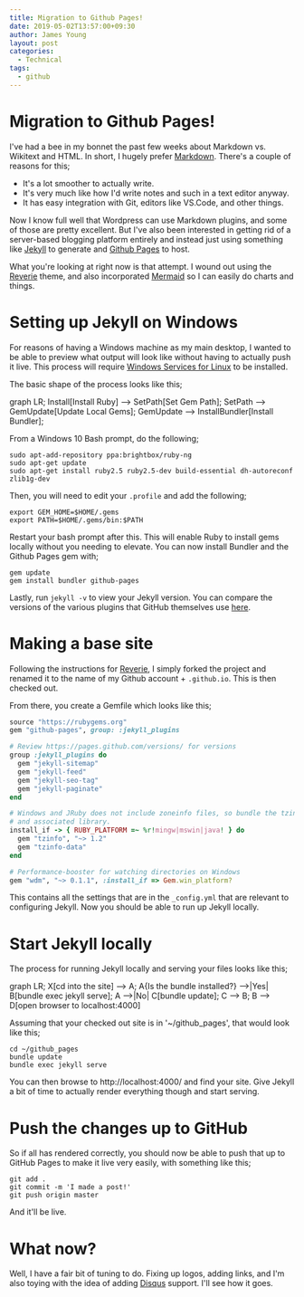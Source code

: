 ```yaml
---
title: Migration to Github Pages!
date: 2019-05-02T13:57:00+09:30
author: James Young
layout: post
categories:
  - Technical
tags:
  - github
---
```


# Migration to Github Pages!

I've had a bee in my bonnet the past few weeks about Markdown vs. Wikitext and HTML.  In short, I hugely prefer [Markdown](https://github.com/adam-p/markdown-here/wiki/Markdown-Cheatsheet).  There's a couple of reasons for this;

* It's a lot smoother to actually write.
* It's very much like how I'd write notes and such in a text editor anyway.
* It has easy integration with Git, editors like VS.Code, and other things.

Now I know full well that Wordpress can use Markdown plugins, and some of those are pretty excellent.  But I've also been interested in getting rid of a server-based blogging platform entirely and instead just using something like [Jekyll](https://jekyllrb.com/) to generate and [Github Pages](https://pages.github.com/) to host.

What you're looking at right now is that attempt.  I wound out using the [Reverie](https://jekyllthemes.io/theme/reverie) theme, and also incorporated [Mermaid](https://mermaidjs.github.io/#/) so I can easily do charts and things.

# Setting up Jekyll on Windows

For reasons of having a Windows machine as my main desktop, I wanted to be able to preview what output will look like without having to actually push it live.  This process will require [Windows Services for Linux](https://docs.microsoft.com/en-us/windows/wsl/install-win10) to be installed.

The basic shape of the process looks like this;

<div class="mermaid">
graph LR;
  Install[Install Ruby] --> SetPath[Set Gem Path];  
  SetPath --> GemUpdate[Update Local Gems];
  GemUpdate --> InstallBundler[Install Bundler];
</div>

From a Windows 10 Bash prompt, do the following;

```
sudo apt-add-repository ppa:brightbox/ruby-ng
sudo apt-get update
sudo apt-get install ruby2.5 ruby2.5-dev build-essential dh-autoreconf zlib1g-dev
```

Then, you will need to edit your `.profile` and add the following;

```
export GEM_HOME=$HOME/.gems
export PATH=$HOME/.gems/bin:$PATH
```

Restart your bash prompt after this.  This will enable Ruby to install gems locally without you needing to elevate.  You can now install Bundler and the Github Pages gem with;

```
gem update
gem install bundler github-pages
```

Lastly, run `jekyll -v` to view your Jekyll version.  You can compare the versions of the various plugins that GitHub themselves use [here](https://pages.github.com/versions/).

# Making a base site

Following the instructions for [Reverie](https://github.com/amitmerchant1990/reverie), I simply forked the project and renamed it to the name of my Github account + `.github.io`.  This is then checked out.

From there, you create a Gemfile which looks like this;

```ruby
source "https://rubygems.org"
gem "github-pages", group: :jekyll_plugins

# Review https://pages.github.com/versions/ for versions
group :jekyll_plugins do
  gem "jekyll-sitemap"
  gem "jekyll-feed"
  gem "jekyll-seo-tag"
  gem "jekyll-paginate"
end

# Windows and JRuby does not include zoneinfo files, so bundle the tzinfo-data gem
# and associated library.
install_if -> { RUBY_PLATFORM =~ %r!mingw|mswin|java! } do
  gem "tzinfo", "~> 1.2"
  gem "tzinfo-data"
end

# Performance-booster for watching directories on Windows
gem "wdm", "~> 0.1.1", :install_if => Gem.win_platform?
```

This contains all the settings that are in the `_config.yml` that are relevant to configuring Jekyll.  Now you should be able to run up Jekyll locally.

# Start Jekyll locally

The process for running Jekyll locally and serving your files looks like this;

<div class="mermaid">
graph LR;
  X[cd into the site] --> A;
  A{Is the bundle installed?} -->|Yes| B[bundle exec jekyll serve];
  A -->|No| C[bundle update];
  C --> B;
  B --> D[open browser to localhost:4000]
</div>

Assuming that your checked out site is in '~/github_pages', that would look like this;

```
cd ~/github_pages
bundle update
bundle exec jekyll serve
```

You can then browse to http://localhost:4000/ and find your site.  Give Jekyll a bit of time to actually render everything though and start serving.

# Push the changes up to GitHub

So if all has rendered correctly, you should now be able to push that up to GitHub Pages to make it live very easily, with something like this;

```
git add .
git commit -m 'I made a post!'
git push origin master
```

And it'll be live.

# What now?

Well, I have a fair bit of tuning to do.  Fixing up logos, adding links, and I'm also toying with the idea of adding [Disqus](https://disqus.com/) support.  I'll see how it goes.